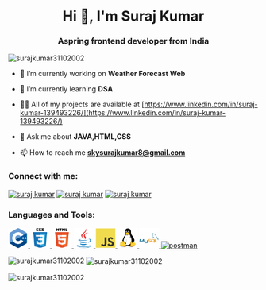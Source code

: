<h1 align="center">Hi 👋, I'm Suraj Kumar</h1>
<h3 align="center">Aspring frontend developer from India</h3>

<p align="left"> <img src="https://komarev.com/ghpvc/?username=surajkumar31102002&label=Profile%20views&color=0e75b6&style=flat" alt="surajkumar31102002" /> </p>

- 🔭 I’m currently working on **Weather Forecast Web**

- 🌱 I’m currently learning **DSA**

- 👨‍💻 All of my projects are available at [https://www.linkedin.com/in/suraj-kumar-139493226/](https://www.linkedin.com/in/suraj-kumar-139493226/)

- 💬 Ask me about **JAVA,HTML,CSS**

- 📫 How to reach me **skysurajkumar8@gmail.com**

<h3 align="left">Connect with me:</h3>
<p align="left">
<a href="https://linkedin.com/in/suraj kumar" target="blank"><img align="center" src="https://raw.githubusercontent.com/rahuldkjain/github-profile-readme-generator/master/src/images/icons/Social/linked-in-alt.svg" alt="suraj kumar" height="30" width="40" /></a>
<a href="https://fb.com/suraj kumar" target="blank"><img align="center" src="https://raw.githubusercontent.com/rahuldkjain/github-profile-readme-generator/master/src/images/icons/Social/facebook.svg" alt="suraj kumar" height="30" width="40" /></a>
<a href="https://www.hackerrank.com/suraj kumar" target="blank"><img align="center" src="https://raw.githubusercontent.com/rahuldkjain/github-profile-readme-generator/master/src/images/icons/Social/hackerrank.svg" alt="suraj kumar" height="30" width="40" /></a>
</p>

<h3 align="left">Languages and Tools:</h3>
<p align="left"> <a href="https://www.w3schools.com/cpp/" target="_blank" rel="noreferrer"> <img src="https://raw.githubusercontent.com/devicons/devicon/master/icons/cplusplus/cplusplus-original.svg" alt="cplusplus" width="40" height="40"/> </a> <a href="https://www.w3schools.com/css/" target="_blank" rel="noreferrer"> <img src="https://raw.githubusercontent.com/devicons/devicon/master/icons/css3/css3-original-wordmark.svg" alt="css3" width="40" height="40"/> </a> <a href="https://www.w3.org/html/" target="_blank" rel="noreferrer"> <img src="https://raw.githubusercontent.com/devicons/devicon/master/icons/html5/html5-original-wordmark.svg" alt="html5" width="40" height="40"/> </a> <a href="https://www.java.com" target="_blank" rel="noreferrer"> <img src="https://raw.githubusercontent.com/devicons/devicon/master/icons/java/java-original.svg" alt="java" width="40" height="40"/> </a> <a href="https://developer.mozilla.org/en-US/docs/Web/JavaScript" target="_blank" rel="noreferrer"> <img src="https://raw.githubusercontent.com/devicons/devicon/master/icons/javascript/javascript-original.svg" alt="javascript" width="40" height="40"/> </a> <a href="https://www.linux.org/" target="_blank" rel="noreferrer"> <img src="https://raw.githubusercontent.com/devicons/devicon/master/icons/linux/linux-original.svg" alt="linux" width="40" height="40"/> </a> <a href="https://www.mysql.com/" target="_blank" rel="noreferrer"> <img src="https://raw.githubusercontent.com/devicons/devicon/master/icons/mysql/mysql-original-wordmark.svg" alt="mysql" width="40" height="40"/> </a> <a href="https://postman.com" target="_blank" rel="noreferrer"> <img src="https://www.vectorlogo.zone/logos/getpostman/getpostman-icon.svg" alt="postman" width="40" height="40"/> </a> </p>

<p><img align="left" src="https://github-readme-stats.vercel.app/api/top-langs?username=surajkumar31102002&show_icons=true&locale=en&layout=compact" alt="surajkumar31102002" /></p>

<p>&nbsp;<img align="center" src="https://github-readme-stats.vercel.app/api?username=surajkumar31102002&show_icons=true&locale=en" alt="surajkumar31102002" /></p>

<p><img align="center" src="https://github-readme-streak-stats.herokuapp.com/?user=surajkumar31102002&" alt="surajkumar31102002" /></p>
